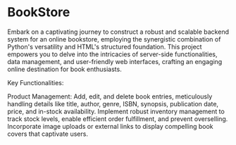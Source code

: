 # BookStore
Embark on a captivating journey to construct a robust and scalable backend system for an online bookstore, employing the synergistic combination of Python's versatility and HTML's structured foundation. This project empowers you to delve into the intricacies of server-side functionalities, data management, and user-friendly web interfaces, crafting an engaging online destination for book enthusiasts.

Key Functionalities:

Product Management:
Add, edit, and delete book entries, meticulously handling details like title, author, genre, ISBN, synopsis, publication date, price, and in-stock availability.
Implement robust inventory management to track stock levels, enable efficient order fulfillment, and prevent overselling.
Incorporate image uploads or external links to display compelling book covers that captivate users.
